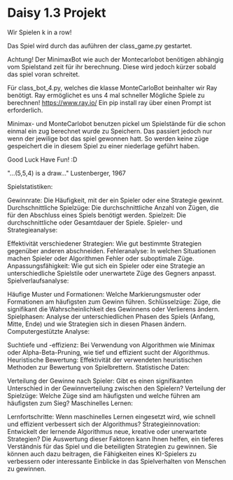 # Daisy 1.3 Projekt

Wir Spielen k in a row!

Das Spiel wird durch das auführen der class_game.py gestartet.

Achtung!
Der MinimaxBot wie auch der Montecarlobot benötigen abhängig vom Spielstand zeit für ihr berechnung.
Diese wird jedoch kürzer sobald das spiel voran schreitet.

Für class_bot_4.py, welches die klasse MonteCarloBot beinhalter wir Ray benötigt.
Ray ermöglichet es uns 4 mal schneller Mögliche Spiele zu berechnen!
https://www.ray.io/
Ein pip install ray über einen Prompt ist erforderlich.

Minimax- und MonteCarlobot benutzen pickel um Spielstände für die schon einmal ein zug berechnet wurde zu Speichern.
Das passiert jedoch nur wenn der jewilige bot das spiel gewonnen hatt. 
So werden keine züge gespeichert die in diesem Spiel zu einer niederlage geführt haben.

Good Luck Have Fun! :D

"...(5,5,4) is a draw..."  Lustenberger, 1967

Spielstatistiken:

Gewinnrate: Die Häufigkeit, mit der ein Spieler oder eine Strategie gewinnt.
Durchschnittliche Spielzüge: Die durchschnittliche Anzahl von Zügen, die für den Abschluss eines Spiels benötigt werden.
Spielzeit: Die durchschnittliche oder Gesamtdauer der Spiele.
Spieler- und Strategieanalyse:

Effektivität verschiedener Strategien: Wie gut bestimmte Strategien gegenüber anderen abschneiden.
Fehleranalyse: In welchen Situationen machen Spieler oder Algorithmen Fehler oder suboptimale Züge.
Anpassungsfähigkeit: Wie gut sich ein Spieler oder eine Strategie an unterschiedliche Spielstile oder unerwartete Züge des Gegners anpasst.
Spielverlaufsanalyse:

Häufige Muster und Formationen: Welche Markierungsmuster oder Formationen am häufigsten zum Gewinn führen.
Schlüsselzüge: Züge, die signifikant die Wahrscheinlichkeit des Gewinnens oder Verlierens ändern.
Spielphasen: Analyse der unterschiedlichen Phasen des Spiels (Anfang, Mitte, Ende) und wie Strategien sich in diesen Phasen ändern.
Computergestützte Analyse:

Suchtiefe und -effizienz: Bei Verwendung von Algorithmen wie Minimax oder Alpha-Beta-Pruning, wie tief und effizient sucht der Algorithmus.
Heuristische Bewertung: Effektivität der verwendeten heuristischen Methoden zur Bewertung von Spielbrettern.
Statistische Daten:

Verteilung der Gewinne nach Spieler: Gibt es einen signifikanten Unterschied in der Gewinnverteilung zwischen den Spielern?
Verteilung der Spielzüge: Welche Züge sind am häufigsten und welche führen am häufigsten zum Sieg?
Maschinelles Lernen:

Lernfortschritte: Wenn maschinelles Lernen eingesetzt wird, wie schnell und effizient verbessert sich der Algorithmus?
Strategieinnovation: Entwickelt der lernende Algorithmus neue, kreative oder unerwartete Strategien?
Die Auswertung dieser Faktoren kann Ihnen helfen, ein tieferes Verständnis für das Spiel und die beteiligten Strategien zu gewinnen. Sie können auch dazu beitragen, die Fähigkeiten eines KI-Spielers zu verbessern oder interessante Einblicke in das Spielverhalten von Menschen zu gewinnen.